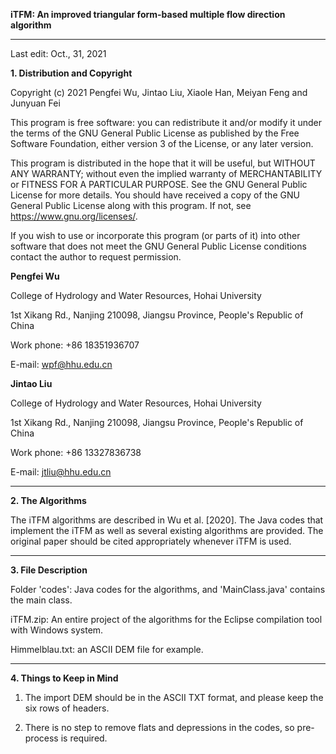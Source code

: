 **iTFM:
 An improved triangular form-based multiple flow direction algorithm**

--------------------------------------------------------------------------
Last edit: Oct., 31, 2021 

**1. Distribution and Copyright**

Copyright (c) 2021 Pengfei Wu, Jintao Liu, Xiaole Han, Meiyan Feng and Junyuan Fei

This program is free software: you can redistribute it and/or modify it under the terms of the GNU General Public License as published by the Free Software Foundation, either version 3 of the License, or any later version.

This program is distributed in the hope that it will be useful, but WITHOUT ANY WARRANTY; without even the implied warranty of MERCHANTABILITY or FITNESS FOR A PARTICULAR PURPOSE. See the GNU General Public License for more details. You should have received a copy of the GNU General Public License along with this program. If not, see <https://www.gnu.org/licenses/>.

If you wish to use or incorporate this program (or parts of it) into other software that does not meet the GNU General Public License conditions contact the author to request permission.

**Pengfei Wu**

College of Hydrology and Water Resources, Hohai University

1st Xikang Rd., Nanjing 210098, Jiangsu Province, People's Republic of China

Work phone: +86 18351936707

E-mail: wpf@hhu.edu.cn

**Jintao Liu**

College of Hydrology and Water Resources, Hohai University

1st Xikang Rd., Nanjing 210098, Jiangsu Province, People's Republic of China

Work phone: +86 13327836738

E-mail: jtliu@hhu.edu.cn

--------------------------------------------------------------------------
**2. The Algorithms**

The iTFM algorithms are described in Wu et al. [2020]. The Java codes that implement the iTFM as well as several existing algorithms are provided. The original paper should be cited appropriately whenever iTFM is used.

--------------------------------------------------------------------------
**3. File Description**

Folder 'codes': Java codes for the algorithms, and 'MainClass.java' contains the main class.

iTFM.zip: An entire project of the algorithms for the Eclipse compilation tool with Windows system.

Himmelblau.txt: an ASCII DEM file for example.

--------------------------------------------------------------------------
**4. Things to Keep in Mind**

1. The import DEM should be in the ASCII TXT format, and please keep the six rows of headers.

2. There is no step to remove flats and depressions in the codes, so pre-process is required.